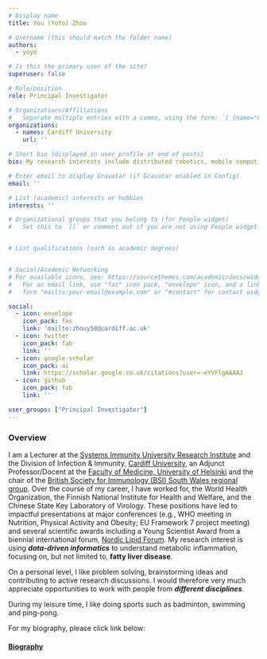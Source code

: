 ```yaml
---
# Display name
title: You (YoYo) Zhou

# Username (this should match the folder name)
authors: 
  - yoyo

# Is this the primary user of the site?
superuser: false

# Role/position
role: Principal Investigator

# Organizations/Affiliations
#   Separate multiple entries with a comma, using the form: `[ {name="Org1", url=""}, {name="Org2", url=""} ]`.
organizations: 
  - names: Cardiff University
    url: ''    

# Short bio (displayed in user profile at end of posts)
bio: My research interests include distributed robotics, mobile computing and programmable matter.

# Enter email to display Gravatar (if Gravatar enabled in Config)
email: ''

# List (academic) interests or hobbies
interests: ''

# Organizational groups that you belong to (for People widget)
#   Set this to `[]` or comment out if you are not using People widget.


# List qualifications (such as academic degrees)


# Social/Academic Networking
# For available icons, see: https://sourcethemes.com/academic/docs/widgets/#icons
#   For an email link, use "fas" icon pack, "envelope" icon, and a link in the
#   form "mailto:your-email@example.com" or "#contact" for contact widget.

social:
  - icon: envelope
    icon_pack: fas
    link: 'mailto:zhouy58@cardiff.ac.uk'
  - icon: twitter
    icon_pack: fab
    link: ''
  - icon: google-scholar
    icon_pack: ai
    link: https://scholar.google.co.uk/citations?user=-eYVFlgAAAAJ
  - icon: github
    icon_pack: fab
    link: ''

user_groups: ["Principal Investigator"]
---
```

### Overview  
I am a Lecturer at the [Systems Immunity University Research Institute](https://www.cardiff.ac.uk/systems-immunity) and the Division of Infection & Immunity, [Cardiff University](https://www.cardiff.ac.uk/), an Adjunct Professor/Docent at the [Faculty of Medicine, University of Helsinki](https://www.helsinki.fi/en/faculty-of-medicine) and the chair of the [British Society for Immunology (BSI) South Wales regional group](http://www.immunology.org/south-wales-immunology-group). Over the course of my career, I have worked for, the World Health Organization, the Finnish National Institute for Health and Welfare, and the Chinese State Key Laboratory of Virology. These positions have led to impactful presentations at major conferences (e.g., WHO meeting in Nutrition, Physical Activity and Obesity; EU Framework 7 project meeting) and several scientific awards including a Young Scientist Award from a biennial international forum, [Nordic Lipid Forum](https://lipidforum.info/). My research interest is using _**data-driven informatics**_ to understand metabolic inflammation, focusing on, but not limited to,  **fatty liver disease**. 

On a personal level, I like problem solving, brainstorming ideas and contributing to active research discussions. I would therefore very much appreciate opportunities to work with people from _**different disciplines**_.

During my leisure time, I like doing sports such as badminton, swimming and ping-pong.

For my biography, please click link below:
#### [Biography](https://www.cardiff.ac.uk/people/view/247429-zhou-you#tab-bio)


